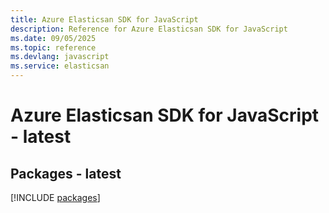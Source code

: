 ```yaml
---
title: Azure Elasticsan SDK for JavaScript
description: Reference for Azure Elasticsan SDK for JavaScript
ms.date: 09/05/2025
ms.topic: reference
ms.devlang: javascript
ms.service: elasticsan
---
```

# Azure Elasticsan SDK for JavaScript - latest
## Packages - latest
[!INCLUDE [packages](elasticsan-index.md)]